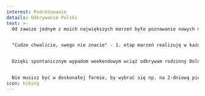 ```yaml
---
interest: Podróżowanie
details: Odkrywanie Polski
text: >-
  Od zawsze jednym z moich największych marzeń było poznawanie nowych miejsc.


  "Cudze chwalicie, swego nie znacie" - 1. etap marzeń realizuję w każdej wolnej chwili. Moje ulubione miejsce na odpoczynek to zachodnie wybrzeże Polski, tam najmocniej ładuję akumulatory - latem. Zimą natomiast wybieram Karkonosze i śnieżne szaleństwo. 


  Dzięki spontanicznym wypadom weekendowym wciąż odkrywam rodzinny Dolny Śląsk - krainę pełną zaskakujących form skalnych i ciekawych szlaków turystycznych wiodących przez lasy, doliny i urokliwe miasteczka.  


  Nie musisz być w doskonałej formie, by wybrać się np. na 2-dniową pieszą wędrówkę najwyższym pasmem Sudetów - Karkonoszami. Wystarczy śpiwór, karimata, pozytywne nastawienie, zapał i rezerwacja w Schronisku, skąd drugiego dnia możesz kontynuować wspinanie się na szczyty.
icon: hiking
---
```


